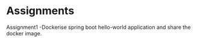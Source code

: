 # Assignments
Assignment1 -Dockerise spring boot hello-world application  and share the docker image.
